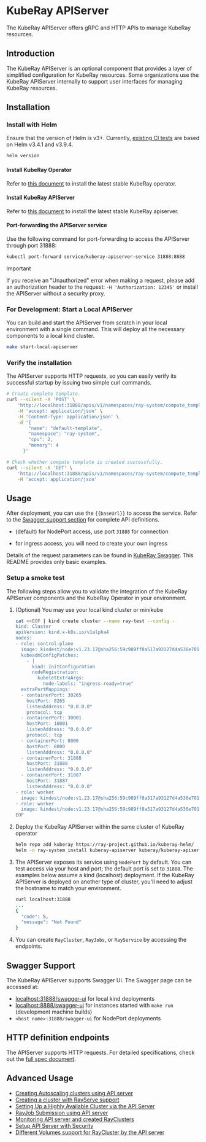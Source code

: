 <!-- markdownlint-disable MD013 -->
# KubeRay APIServer

The KubeRay APIServer offers gRPC and HTTP APIs to manage KubeRay resources.

## Introduction

The KubeRay APIServer is an optional component that provides a layer of simplified configuration for KubeRay resources. Some organizations use the KubeRay APIServer internally to support user interfaces for managing KubeRay resources.

## Installation

### Install with Helm

Ensure that the version of Helm is v3+. Currently, [existing CI tests](https://github.com/ray-project/kuberay/blob/master/.github/workflows/helm-lint.yaml) are based on Helm v3.4.1 and v3.9.4.

```sh
helm version
```

#### Install KubeRay Operator

Refer to [this document](https://docs.ray.io/en/master/cluster/kubernetes/getting-started/kuberay-operator-installation.html#kuberay-operator-deploy) to install the latest stable KubeRay operator.

#### Install KubeRay APIServer

Refer to [this document](../helm-chart/kuberay-apiserver/README.md) to install the latest stable KubeRay apiserver.

#### Port-forwarding the APIServer service

Use the following command for port-forwarding to access the APIServer through port 31888:

```sh
kubectl port-forward service/kuberay-apiserver-service 31888:8888
```

> [!IMPORTANT]
> If you receive an "Unauthorized" error when making a request, please add an
> authorization header to the request: `-H 'Authorization: 12345'` or install the
> APIServer without a security proxy.

### For Development: Start a Local APIServer

You can build and start the APIServer from scratch in your local environment with a single command. This will deploy all the necessary components to a local kind cluster.

```sh
make start-local-apiserver
```

### Verify the installation

The APIServer supports HTTP requests, so you can easily verify its successful startup by issuing two simple curl commands.

```sh
# Create complete template.
curl --silent -X 'POST' \
    'http://localhost:31888/apis/v1/namespaces/ray-system/compute_templates' \
    -H 'accept: application/json' \
    -H 'Content-Type: application/json' \
    -d '{
        "name": "default-template",
        "namespace": "ray-system",
        "cpu": 2,
        "memory": 4
      }'

# Check whether compute template is created successfully.
curl --silent -X 'GET' \
    'http://localhost:31888/apis/v1/namespaces/ray-system/compute_templates' \
    -H 'accept: application/json'
```

## Usage

After deployment, you can use the `{{baseUrl}}` to access the service. Refer to the [Swagger support section](https://ray-project.github.io/kuberay/components/apiserver/#swagger-support) for complete API definitions.

- (default) for NodePort access, use port `31888` for connection

- for ingress access, you will need to create your own ingress

Details of the request parameters can be found in [KubeRay Swagger](https://github.com/ray-project/kuberay/tree/master/proto/swagger). This README provides only basic examples.

### Setup a smoke test

The following steps allow you to validate the integration of the KubeRay APIServer components and the KubeRay Operator in your environment.

1. (Optional) You may use your local kind cluster or minikube

    ```bash
    cat <<EOF | kind create cluster --name ray-test --config -
    kind: Cluster
    apiVersion: kind.x-k8s.io/v1alpha4
    nodes:
    - role: control-plane
      image: kindest/node:v1.23.17@sha256:59c989ff8a517a93127d4a536e7014d28e235fb3529d9fba91b3951d461edfdb
      kubeadmConfigPatches:
        - |
          kind: InitConfiguration
          nodeRegistration:
            kubeletExtraArgs:
              node-labels: "ingress-ready=true"
      extraPortMappings:
      - containerPort: 30265
        hostPort: 8265
        listenAddress: "0.0.0.0"
        protocol: tcp
      - containerPort: 30001
        hostPort: 10001
        listenAddress: "0.0.0.0"
        protocol: tcp
      - containerPort: 8000
        hostPort: 8000
        listenAddress: "0.0.0.0"
      - containerPort: 31888
        hostPort: 31888
        listenAddress: "0.0.0.0"
      - containerPort: 31887
        hostPort: 31887
        listenAddress: "0.0.0.0"
    - role: worker
      image: kindest/node:v1.23.17@sha256:59c989ff8a517a93127d4a536e7014d28e235fb3529d9fba91b3951d461edfdb
    - role: worker
      image: kindest/node:v1.23.17@sha256:59c989ff8a517a93127d4a536e7014d28e235fb3529d9fba91b3951d461edfdb
    EOF
    ```

2. Deploy the KubeRay APIServer within the same cluster of KubeRay operator

    ```sh
    helm repo add kuberay https://ray-project.github.io/kuberay-helm/
    helm -n ray-system install kuberay-apiserver kuberay/kuberay-apiserver -n ray-system --create-namespace
    ```

3. The APIServer exposes its service using `NodePort` by default. You can test access via your host and port; the default port is set to `31888`. The examples below assume a kind (localhost) deployment. If the KubeRay APIServer is deployed on another type of cluster, you'll need to adjust the hostname to match your environment.

    ```sh
    curl localhost:31888
    ...
    {
      "code": 5,
      "message": "Not Found"
    }
    ```

4. You can create `RayCluster`, `RayJobs`, or `RayService` by accessing the endpoints.

## Swagger Support

The KubeRay APIServer supports Swagger UI. The Swagger page can be accessed at:

- [localhost:31888/swagger-ui](localhost:31888/swagger-ui) for local kind deployments
- [localhost:8888/swagger-ui](localhost:8888/swagger-ui) for instances started with `make run` (development machine builds)
- `<host name>:31888/swagger-ui` for NodePort deployments

## HTTP definition endpoints

The APIServer supports HTTP requests. For detailed specifications, check out the [full spec document](HttpRequestSpec.md).

## Advanced Usage

- [Creating Autoscaling clusters using API server](./Autoscaling.md)
- [Creating a cluster with RayServe support](./CreatingServe.md)
- [Setting Up a Highly Available Cluster via the API Server](./HACluster.md)
- [RayJob Submission using API server](./JobSubmission.md)
- [Monitoring API server and created RayClusters](./Monitoring.md)
- [Setup API Server with Security](./SecuringImplementation.md)
- [Different Volumes support for RayCluster by the API server](./Volumes.md)
